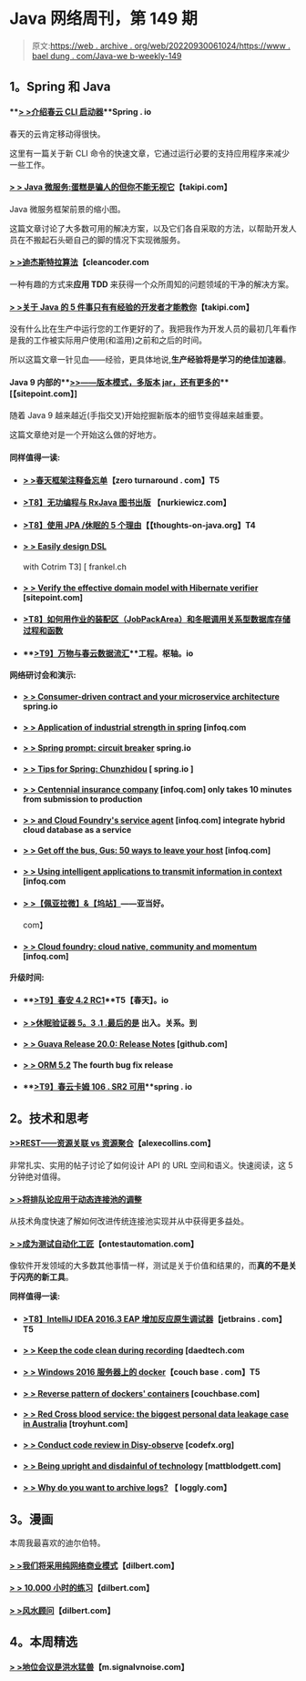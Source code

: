# Java 网络周刊，第 149 期

> 原文:[https://web . archive . org/web/20220930061024/https://www . bael dung . com/Java-we b-weekly-149](https://web.archive.org/web/20220930061024/https://www.baeldung.com/java-web-weekly-149)

## **1。Spring 和 Java**

#### **[> >介绍春云 CLI 启动器](https://web.archive.org/web/20220812062006/https://spring.io/blog/2016/11/02/introducing-the-spring-cloud-cli-launcher)**Spring . io

春天的云肯定移动得很快。

这里有一篇关于新 CLI 命令的快速文章，它通过运行必要的支持应用程序来减少一些工作。

#### **[> > Java 微服务:蛋糕是骗人的但你不能无视它](https://web.archive.org/web/20220812062006/http://blog.takipi.com/java-microservices-the-cake-is-a-lie-but-you-cant-ignore-it/)**【takipi.com】

Java 微服务框架前景的缩小图。

这篇文章讨论了大多数可用的解决方案，以及它们各自采取的方法，以帮助开发人员在不搬起石头砸自己的脚的情况下实现微服务。

#### **[> >迪杰斯特拉算法](https://web.archive.org/web/20220812062006/http://blog.cleancoder.com/uncle-bob/2016/10/26/DijkstrasAlg.html)**【cleancoder.com

一种有趣的方式来**应用 TDD** 来获得一个众所周知的问题领域的干净的解决方案。

#### **[> >关于 Java 的 5 件事只有有经验的开发者才能教你](https://web.archive.org/web/20220812062006/http://blog.takipi.com/5-things-only-experienced-developers-can-teach-you-about-java/)**【takipi.com】

没有什么比在生产中运行您的工作更好的了。我把我作为开发人员的最初几年看作是我的工作被实际用户使用(和滥用)之前和之后的时间。

所以这篇文章一针见血——经验，更具体地说,**生产经验将是学习的绝佳加速器**。

#### Java 9 内部的**[>>——版本模式，多版本 jar，还有更多的](https://web.archive.org/web/20220812062006/https://www.sitepoint.com/inside-java-9-part-i/)**[【sitepoint.com】]

随着 Java 9 越来越近(手指交叉)开始挖掘新版本的细节变得越来越重要。

这篇文章绝对是一个开始这么做的好地方。

#### **同样值得一读:**

*   #### **[> >春天框架注释备忘单](https://web.archive.org/web/20220812062006/https://zeroturnaround.com/rebellabs/spring-framework-annotations-cheat-sheet/)**【zero turnaround . com】T5

*   #### **[>T8】无功编程与 RxJava 图书出版](https://web.archive.org/web/20220812062006/http://www.nurkiewicz.com/2016/10/reactive-programming-with-rxjava-book.html)** 【nurkiewicz.com】

*   #### **[>T8】使用 JPA /休眠的 5 个理由](https://web.archive.org/web/20220812062006/http://www.thoughts-on-java.org/5-reasons-use-jpa-hibernate/)【【thoughts-on-java.org】T4**

*   #### **[> > Easily design DSL](https://web.archive.org/web/20220812062006/https://blog.frankel.ch/easy-dsl-design-with-kotlin/)**

    with Cotrim T3] [ frankel.ch
*   #### **[> > Verify the effective domain model with Hibernate verifier](https://web.archive.org/web/20220812062006/https://www.sitepoint.com/effective-domain-model-validation-with-hibernate-validator/)** [sitepoint.com]

*   #### **[>T8】如何用作业的装配区（JobPackArea）和冬眠调用关系型数据库存储过程和函数](https://web.archive.org/web/20220812062006/https://vladmihalcea.com/2016/11/03/how-to-call-mysql-stored-procedures-and-functions-with-jpa-and-hibernate/)**

*   #### **[>T9】万物与春云数据流汇](https://web.archive.org/web/20220812062006/http://engineering.pivotal.io/post/spring-cloud-data-flow-sink/)**工程。枢轴。io

**网络研讨会和演示:**

*   #### **[> > Consumer-driven contract and your microservice architecture](https://web.archive.org/web/20220812062006/https://spring.io/blog/2016/10/31/webinar-replay-consumer-driven-contracts-and-your-microservice-architecture)** spring.io

*   #### **[> > Application of industrial strength in spring](https://web.archive.org/web/20220812062006/https://www.infoq.com/presentations/spring-rest-industry)** [infoq.com

*   #### **[> > Spring prompt: circuit breaker](https://web.archive.org/web/20220812062006/https://spring.io/blog/2016/10/27/spring-tips-circuit-breakers)** spring.io

*   #### **[> > Tips for Spring: Chunzhidou](https://web.archive.org/web/20220812062006/https://spring.io/blog/2016/11/02/spring-tips-spring-aware-beans)** [ spring.io ]

*   #### **[> > Centennial insurance company](https://web.archive.org/web/20220812062006/https://www.infoq.com/presentations/liberty-mutual-ci-cd)** [infoq.com] only takes 10 minutes from submission to production

*   #### **[> > and Cloud Foundry's service agent](https://web.archive.org/web/20220812062006/https://www.infoq.com/presentations/daas-cloud-foundry-service-broker)** [infoq.com] integrate hybrid cloud database as a service

*   #### **[> > Get off the bus, Gus: 50 ways to leave your host](https://web.archive.org/web/20220812062006/https://www.infoq.com/presentations/migration-spring-data-flow)** [infoq.com]

*   #### **[> > Using intelligent applications to transmit information in context](https://web.archive.org/web/20220812062006/https://www.infoq.com/presentations/data-smart-applications)** [infoq.com

*   #### **[> >【佩亚拉微】&【坞站】](https://web.archive.org/web/20220812062006/http://www.adam-bien.com/roller/abien/entry/payara_micro_and_docker)**——亚当好。

    com】
*   #### **[> > Cloud foundry: cloud native, community and momentum](https://web.archive.org/web/20220812062006/https://www.infoq.com/presentations/trends-cloud-foundry)** [infoq.com]

**升级时间:**

*   #### **[>T9】春安 4.2 RC1](https://web.archive.org/web/20220812062006/https://spring.io/blog/2016/10/27/spring-security-4-2-rc1)**T5【春天】。io

*   #### **[> >休眠验证器 5。3 .1 .最后的是](https://web.archive.org/web/20220812062006/http://in.relation.to/2016/10/27/hibernate-validator-531-final-out/)** 出入。关系。到

*   #### **[> > Guava Release 20.0: Release Notes](https://web.archive.org/web/20220812062006/https://github.com/google/guava/wiki/Release20)** [github.com]

*   #### **[> > ORM 5.2](https://web.archive.org/web/20220812062006/http://in.relation.to/2016/10/26/hibernate-orm-524-final-release/)** The fourth bug fix release

*   #### **[>T9】春云卡姆 106 . SR2 可用](https://web.archive.org/web/20220812062006/https://spring.io/blog/2016/11/02/spring-cloud-camden-sr2-is-available)**spring . io

## **2。技术和思考**

#### **[>>REST——资源关联 vs 资源聚合](https://web.archive.org/web/20220812062006/http://www.alexecollins.com/rest-resource-association-vs-resource-aggregation/)**【alexecollins.com】

非常扎实、实用的帖子讨论了如何设计 API 的 URL 空间和语义。快速阅读，这 5 分钟绝对值得。

#### **[> >将排队论应用于动态连接池的调整](https://web.archive.org/web/20220812062006/https://blog.jooq.org/2016/11/02/applying-queueing-theory-to-dynamic-connection-pool-sizing-with-flexypool/)**

从技术角度快速了解如何改进传统连接池实现并从中获得更多益处。

#### **[> >成为测试自动化工匠](https://web.archive.org/web/20220812062006/http://www.ontestautomation.com/on-becoming-a-test-automation-craftsman/)**【ontestautomation.com】

像软件开发领域的大多数其他事情一样，测试是关于价值和结果的，而**真的不是关于闪亮的新工具**。

**同样值得一读:**

*   #### **[>T8】IntelliJ IDEA 2016.3 EAP 增加反应原生调试器](https://web.archive.org/web/20220812062006/https://blog.jetbrains.com/idea/2016/10/intellij-idea-2016-3-eap-adds-react-native-debugger/)**【jetbrains . com】T5

*   #### **[> > Keep the code clean during recording](https://web.archive.org/web/20220812062006/http://www.daedtech.com/keeping-code-clean-logging/)** [daedtech.com

*   #### **[> > Windows 2016 服务器上的 docker](https://web.archive.org/web/20220812062006/http://blog.couchbase.com/2016/october/docker-on-windows-2016-server)**【couch base . com】T5

*   #### **[> > Reverse pattern of dockers' containers](https://web.archive.org/web/20220812062006/http://blog.couchbase.com/2016/october/docker-container-anti-patterns)** [couchbase.com]

*   #### **[> > Red Cross blood service: the biggest personal data leakage case in Australia](https://web.archive.org/web/20220812062006/https://www.troyhunt.com/the-red-cross-blood-service-australias-largest-ever-leak-of-personal-data/)** [troyhunt.com]

*   #### **[> > Conduct code review in Disy-observe](https://web.archive.org/web/20220812062006/http://blog.codefx.org/techniques/code-reviews-disy-part-3/)** [codefx.org]

*   #### **[> > Being upright and disdainful of technology](https://web.archive.org/web/20220812062006/http://www.mattblodgett.com/2016/10/a-healthy-disdain-for-technology.html)** [mattblodgett.com]

*   #### **[> > Why do you want to archive logs?](https://web.archive.org/web/20220812062006/https://www.loggly.com/blog/why-should-i-archive-my-logs/)** 【 loggly.com】

## **3。漫画**

本周我最喜欢的迪尔伯特。

#### **[> >我们将采用纯网络商业模式](https://web.archive.org/web/20220812062006/http://dilbert.com/strip/2010-08-14)**【dilbert.com】

#### **[> > 10.000 小时的练习](https://web.archive.org/web/20220812062006/http://dilbert.com/strip/2012-11-03)**【dilbert.com】

#### **[> >风水顾问](https://web.archive.org/web/20220812062006/http://dilbert.com/strip/2012-06-01)**【dilbert.com】

## **4。本周精选**

#### **[> >地位会议是洪水猛兽](https://web.archive.org/web/20220812062006/https://m.signalvnoise.com/status-meetings-are-the-scourge-39f49267ca90#.v6vnu7g52)**【m.signalvnoise.com】